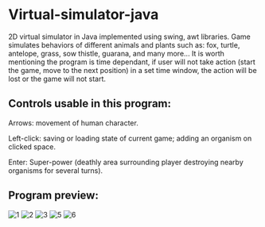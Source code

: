 # Virtual-simulator-java
2D virtual simulator in Java implemented using swing, awt libraries. Game simulates behaviors of different animals and plants such as: fox, turtle, antelope, grass, sow thistle, guarana, and many more...
It is worth mentioning the program is time dependant, if user will not take action (start the game, move to the next position) in a set time window, the action will be lost or the game will not start.


## Controls usable in this program:
Arrows: movement of human character. 

Left-click: saving or loading state of current game; adding an organism on clicked space.

Enter: Super-power (deathly area surrounding player destroying nearby organisms for several turns).


## Program preview:

![1](https://user-images.githubusercontent.com/106883711/231240758-a0670614-005b-4f59-b80f-df813637d01e.png)
![2](https://user-images.githubusercontent.com/106883711/231240761-c2da2ab3-feb6-4036-91d5-c9b639673d81.png)
![3](https://user-images.githubusercontent.com/106883711/231240764-ba34ed79-4d55-42f1-9f44-f64fab5cb677.png)
![5](https://user-images.githubusercontent.com/106883711/231240765-4eeb447d-c131-45d2-93a7-041582e921c3.png)
![6](https://user-images.githubusercontent.com/106883711/231240755-256a76f6-e6ec-4854-8682-b8f21770efba.png)
